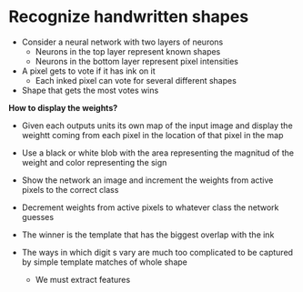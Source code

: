

# Recognize handwritten shapes

- Consider a neural network with two layers of neurons
	- Neurons in the top layer represent known shapes
	- Neurons in the bottom layer represent pixel intensities
- A pixel gets to vote if it has ink on it
	- Each inked pixel can vote for several different shapes
- Shape that gets the most votes wins

**How to display the weights?**

- Given each outputs units its own map of the input image and display the weightt coming from each pixel in the location of that pixel in the map

- Use a black or white blob with the area representing the magnitud of the weight and color representing the sign

- Show the network an image and increment the weights from active pixels to the correct class
- Decrement weights from active pixels to whatever class the network guesses

- The winner is the template that has the biggest overlap with the ink
- The ways in which digit s vary are much too complicated to be captured by simple template matches of whole shape
	- We must extract features









